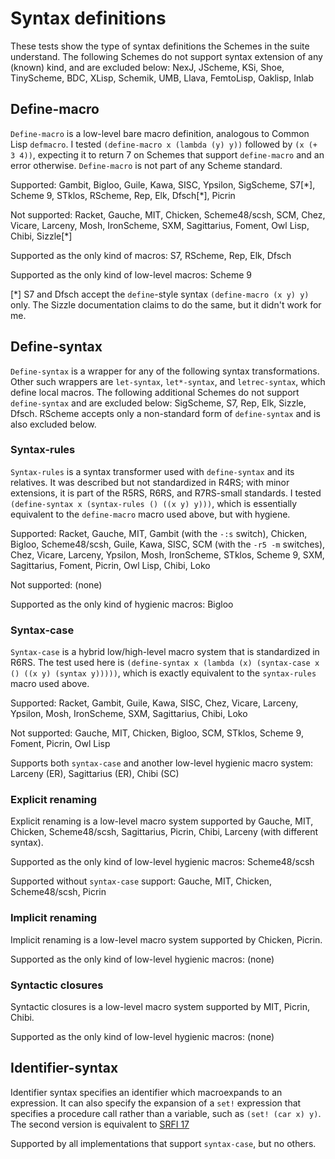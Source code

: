 # Syntax definitions

These tests show the type of syntax definitions the Schemes in the suite understand.
The following Schemes do not support syntax extension of any (known) kind,
and are excluded below:
NexJ, JScheme, KSi, Shoe, TinyScheme, BDC, XLisp, Schemik, UMB, Llava, FemtoLisp,
Oaklisp, Inlab

## Define-macro

`Define-macro` is a low-level bare macro definition, analogous to Common Lisp `defmacro`.
I tested `(define-macro x (lambda (y) y))` followed by `(x (+ 3 4))`,
expecting it to return 7 on Schemes that support `define-macro` and an error otherwise.
`Define-macro` is not part of any Scheme standard.

Supported: Gambit, Bigloo, Guile, Kawa, SISC, Ypsilon, SigScheme, S7\[\*],
Scheme 9, STklos, RScheme, Rep, Elk, Dfsch\[\*], Picrin

Not supported: Racket, Gauche, MIT, Chicken, Scheme48/scsh, SCM,
Chez, Vicare, Larceny, Mosh, IronScheme, SXM, Sagittarius,
Foment, Owl Lisp, Chibi, Sizzle[*]

Supported as the only kind of macros: S7, RScheme, Rep, Elk, Dfsch

Supported as the only kind of low-level macros: Scheme 9

[*] S7 and Dfsch accept the `define`-style syntax `(define-macro (x y) y)` only.
The Sizzle documentation claims to do the same, but it didn't work for me.

## Define-syntax

`Define-syntax` is a wrapper for any of the following syntax transformations.
Other such wrappers are `let-syntax`, `let*-syntax`, and `letrec-syntax`,
which define local macros.
The following additional Schemes do not support `define-syntax` and are excluded below:
SigScheme, S7, Rep, Elk, Sizzle, Dfsch.
RScheme accepts only a non-standard form of `define-syntax` and is also excluded below.

### Syntax-rules

`Syntax-rules` is a syntax transformer used with `define-syntax` and its relatives.
It was described but not standardized in R4RS;
with minor extensions, it is part of the R5RS, R6RS, and R7RS-small standards.
I tested `(define-syntax x (syntax-rules () ((x y) y)))`,
which is essentially equivalent to the `define-macro` macro used above, but with hygiene.

Supported: Racket, Gauche, MIT, Gambit (with the `-:s` switch), Chicken, Bigloo,
Scheme48/scsh, Guile, Kawa, SISC, SCM (with the `-r5 -m` switches),
Chez, Vicare, Larceny, Ypsilon, Mosh, IronScheme, STklos, Scheme 9,
SXM, Sagittarius, Foment, Picrin, Owl Lisp, Chibi, Loko

Not supported: (none)

Supported as the only kind of hygienic macros: Bigloo

### Syntax-case

`Syntax-case` is a hybrid low/high-level macro system that is standardized in R6RS.
The test used here is `(define-syntax x (lambda (x) (syntax-case x () ((x y) (syntax y)))))`,
which is exactly equivalent to the `syntax-rules` macro used above.

Supported: Racket, Gambit, Guile, Kawa, SISC, Chez, Vicare, Larceny, Ypsilon, Mosh,
IronScheme, SXM, Sagittarius, Chibi, Loko

Not supported:  Gauche, MIT, Chicken, Bigloo, SCM, STklos, Scheme 9,
Foment, Picrin, Owl Lisp

Supports both `syntax-case` and another low-level hygienic macro system:
Larceny (ER), Sagittarius (ER), Chibi (SC)

### Explicit renaming

Explicit renaming is a low-level macro system supported by
Gauche, MIT, Chicken, Scheme48/scsh, Sagittarius, Picrin, Chibi,
Larceny (with different syntax).

Supported as the only kind of low-level hygienic macros: Scheme48/scsh

Supported without `syntax-case` support: Gauche, MIT, Chicken, Scheme48/scsh, Picrin

### Implicit renaming

Implicit renaming is a low-level macro system supported by Chicken, Picrin.

Supported as the only kind of low-level hygienic macros: (none)

### Syntactic closures

Syntactic closures is a low-level macro system supported by MIT, Picrin, Chibi.

Supported as the only kind of low-level hygienic macros: (none)

## Identifier-syntax

Identifier syntax specifies an identifier which macroexpands to an expression.
It can also specify the expansion of a `set!` expression that specifies a
procedure call rather than a variable, such as `(set! (car x) y)`.
The second version is equivalent to [SRFI 17](http://srfi.schemers.org/srfi-17/srfi-17.html)

Supported by all implementations that support `syntax-case`, but no others.

